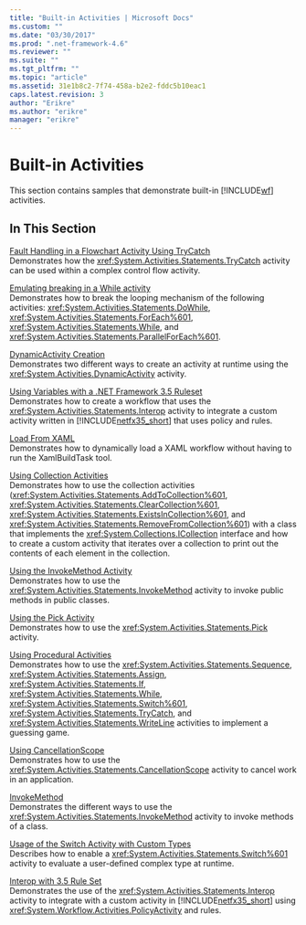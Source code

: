 ```yaml
---
title: "Built-in Activities | Microsoft Docs"
ms.custom: ""
ms.date: "03/30/2017"
ms.prod: ".net-framework-4.6"
ms.reviewer: ""
ms.suite: ""
ms.tgt_pltfrm: ""
ms.topic: "article"
ms.assetid: 31e1b8c2-7f74-458a-b2e2-fddc5b10eac1
caps.latest.revision: 3
author: "Erikre"
ms.author: "erikre"
manager: "erikre"
---
```

# Built-in Activities
This section contains samples that demonstrate built-in [!INCLUDE[wf](../../../../includes/wf-md.md)] activities.  
  
## In This Section  
 [Fault Handling in a Flowchart Activity Using TryCatch](../../../../docs/framework/wf/samples/fault-handling-in-a-flowchart-activity-using-trycatch.md)  
 Demonstrates how the <xref:System.Activities.Statements.TryCatch> activity can be used within a complex control flow activity.  
  
 [Emulating breaking in a While activity](../../../../docs/framework/wf/samples/emulating-breaking-in-a-while-activity.md)  
 Demonstrates how to break the looping mechanism of the following activities: <xref:System.Activities.Statements.DoWhile>, <xref:System.Activities.Statements.ForEach%601>, <xref:System.Activities.Statements.While>, and <xref:System.Activities.Statements.ParallelForEach%601>.  
  
 [DynamicActivity Creation](../../../../docs/framework/wf/samples/dynamicactivity-creation.md)  
 Demonstrates two different ways to create an activity at runtime using the <xref:System.Activities.DynamicActivity> activity.  
  
 [Using Variables with a .NET Framework 3.5 Ruleset](../../../../docs/framework/wf/samples/using-variables-with-a-net-framework-3-5-ruleset.md)  
 Demonstrates how to create a workflow that uses the <xref:System.Activities.Statements.Interop> activity to integrate a custom activity written in [!INCLUDE[netfx35_short](../../../../includes/netfx35-short-md.md)] that uses policy and rules.  
  
 [Load From XAML](../../../../docs/framework/wf/samples/load-from-xaml.md)  
 Demonstrates how to dynamically load a XAML workflow without having to run the XamlBuildTask tool.  
  
 [Using Collection Activities](../../../../docs/framework/wf/samples/using-collection-activities.md)  
 Demonstrates how to use the collection activities (<xref:System.Activities.Statements.AddToCollection%601>, <xref:System.Activities.Statements.ClearCollection%601>, <xref:System.Activities.Statements.ExistsInCollection%601>, and <xref:System.Activities.Statements.RemoveFromCollection%601>) with a class that implements the <xref:System.Collections.ICollection> interface and how to create a custom activity that iterates over a collection to print out the contents of each element in the collection.  
  
 [Using the InvokeMethod Activity](../../../../docs/framework/wf/samples/using-the-invokemethod-activity.md)  
 Demonstrates how to use the <xref:System.Activities.Statements.InvokeMethod> activity to invoke public methods in public classes.  
  
 [Using the Pick Activity](../../../../docs/framework/wf/samples/using-the-pick-activity.md)  
 Demonstrates how to use the <xref:System.Activities.Statements.Pick> activity.  
  
 [Using Procedural Activities](../../../../docs/framework/wf/samples/using-procedural-activities.md)  
 Demonstrates how to use the <xref:System.Activities.Statements.Sequence>, <xref:System.Activities.Statements.Assign>, <xref:System.Activities.Statements.If>, <xref:System.Activities.Statements.While>, <xref:System.Activities.Statements.Switch%601>, <xref:System.Activities.Statements.TryCatch>, and <xref:System.Activities.Statements.WriteLine> activities to implement a guessing game.  
  
 [Using CancellationScope](../../../../docs/framework/wf/samples/using-cancellationscope.md)  
 Demonstrates how to use the <xref:System.Activities.Statements.CancellationScope> activity to cancel work in an application.  
  
 [InvokeMethod](../../../../docs/framework/wf/samples/invokemethod.md)  
 Demonstrates the different ways to use the <xref:System.Activities.Statements.InvokeMethod> activity to invoke methods of a class.  
  
 [Usage of the Switch Activity with Custom Types](../../../../docs/framework/wf/samples/usage-of-the-switch-activity-with-custom-types.md)  
 Describes how to enable a <xref:System.Activities.Statements.Switch%601> activity to evaluate a user-defined complex type at runtime.  
  
 [Interop with 3.5 Rule Set](../../../../docs/framework/wf/samples/interop-with-3-5-rule-set.md)  
 Demonstrates the use of the <xref:System.Activities.Statements.Interop> activity to integrate with a custom activity in [!INCLUDE[netfx35_short](../../../../includes/netfx35-short-md.md)] using <xref:System.Workflow.Activities.PolicyActivity> and rules.